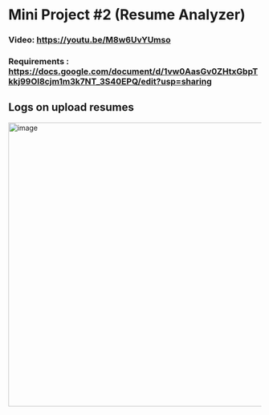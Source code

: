 # Mini Project #2 (Resume Analyzer)
### Video: https://youtu.be/M8w6UvYUmso
### Requirements : https://docs.google.com/document/d/1vw0AasGv0ZHtxGbpTkkj99Ol8cjm1m3k7NT_3S40EPQ/edit?usp=sharing

## Logs on upload resumes
<img width="566" alt="image" src="https://github.com/user-attachments/assets/6edf6abc-3a4f-459b-95da-96906ac51c48" />
